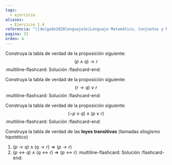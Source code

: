 ```yaml
---
tags:
  - ejercicio
aliases:
  - Ejercicio 1.4
referencia: "[[delgado2020lenguaje2e|Lenguaje Matemático, Conjuntos y Números (2a ed)]]"
pagina: 31
orden: 4
---
```

Construya la tabla de verdad de la proposición siguiente:
$$(p \land q) \rightarrow r$$
:multiline-flashcard:
Solución
:flashcard-end:

Construya la tabla de verdad de la proposición siguiente:
$$(r \rightarrow q) \lor r$$
:multiline-flashcard:
Solución
:flashcard-end:

Construya la tabla de verdad de la proposición siguiente:
$$(\neg p \lor q) \land (p \lor r)$$
:multiline-flashcard:
Solución
:flashcard-end:

Construya la tabla de verdad de las **leyes transitivas** (llamadas silogismo hipotético)
1. $(p \rightarrow q) \land (q \rightarrow r) \Longrightarrow (p \rightarrow r)$
2. $(p \leftrightarrow q) \land (q \leftrightarrow r) \Longrightarrow (p \leftrightarrow r)$
:multiline-flashcard:
Solución
:flashcard-end:
